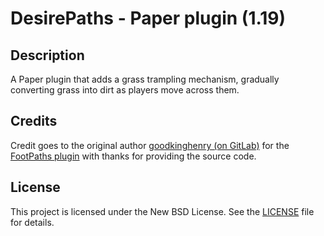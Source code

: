 <h1> DesirePaths - Paper plugin (1.19) </h1>

## Description
A Paper plugin that adds a grass trampling mechanism, gradually converting grass into dirt as players move across them.

## Credits
Credit goes to the original author [goodkinghenry (on GitLab)](https://gitlab.com/goodkinghenry) for the [FootPaths plugin](https://www.spigotmc.org/resources/footpaths.98624/) with thanks for providing the source code. 

## License
This project is licensed under the New BSD License. See the [LICENSE](LICENSE) file for details.
